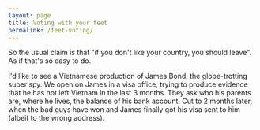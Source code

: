 ```yaml
---
layout: page
title: Voting with your feet
permalink: /feet-voting/
---
```


So the usual claim is that "if you don't like your country, you should leave". As if that's so easy to do.

I'd like to see a Vietnamese production of James Bond, the globe-trotting super spy. We open on James in a visa office, trying to produce evidence that he has not left Vietnam in the last 3 months. They ask who his parents are, where he lives, the balance of his bank account. Cut to 2 months later, when the bad guys have won and James finally got his visa sent to him (albeit to the wrong address).